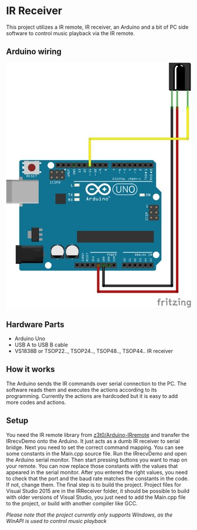 # IR Receiver
This project utilizes a IR remote, IR receiver, an Arduino and a bit of PC side software to control music playback via the IR remote.

## Arduino wiring
![IR Vcc to 5V, IR GND to GND, IR Data to Port 11](img/arduino_wiring.png?raw=true)

## Hardware Parts
 - Arduino Uno
 - USB A to USB B cable
 - VS1838B or TSOP22.., TSOP24.., TSOP48.., TSOP44.. IR receiver

## How it works
The Arduino sends the IR commands over serial connection to the PC. The software reads them and executes the actions according to its programming. Currently the actions are hardcoded but it is easy to add more codes and actions.

## Setup
You need the IR remote library from [z3t0/Arduino-IRremote](https://github.com/z3t0/Arduino-IRremote) and transfer the IRrecvDemo onto the Arduino. It just acts as a dumb IR receiver to serial bridge.
Next you need to set the correct command mapping. You can see some constants in the Main.cpp source file. Run the IRrecvDemo and open the Arduino serial monitor. Then start pressing buttons you want to map on your remote. You can now replace those constants with the values that appeared in the serial monitor.
After you entered the right values, you need to check that the port and the baud rate matches the constants in the code. If not, change them.
The final step is to build the project. Project files for Visual Studio 2015 are in the IRReceiver folder, it should be possible to build with older versions of Visual Studio, you just need to add the Main.cpp file to the project, or build with another compiler like GCC.

*Please note that the project currently only supports Windows, as the WinAPI is used to control music playback*